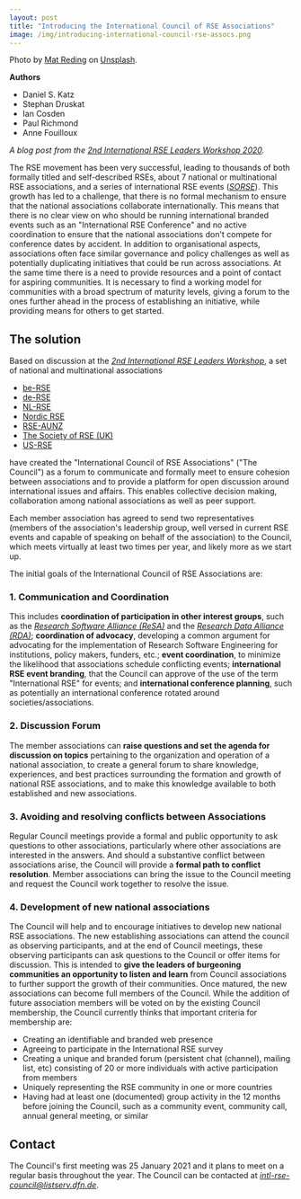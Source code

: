 ```yaml
---
layout: post
title: "Introducing the International Council of RSE Associations"
image: /img/introducing-international-council-rse-assocs.png
---
```

Photo by [Mat Reding](https://unsplash.com/@matreding) on [Unsplash](https://unsplash.com/).

**Authors**

- Daniel S. Katz
- Stephan Druskat
- Ian Cosden
- Paul Richmond
- Anne Fouilloux

*A blog post from the [2nd International RSE Leaders Workshop 2020](https://researchsoftware.org/2020-workshop.html).*

The RSE movement has been very successful, leading to thousands of both
formally titled and self-described RSEs, about 7 national or
multinational RSE associations, and a series of international RSE events
([*SORSE*](https://sorse.github.io)). This growth has led to a
challenge, that there is no formal mechanism to ensure that the national
associations collaborate internationally. This means that there is no
clear view on who should be running international branded events such as
an "International RSE Conference" and no active coordination to ensure
that the national associations don\'t compete for conference dates by
accident. In addition to organisational aspects, associations often face
similar governance and policy challenges as well as potentially
duplicating initiatives that could be run across associations. At the
same time there is a need to provide resources and a point of contact
for aspiring communities. It is necessary to find a working model for
communities with a broad spectrum of maturity levels, giving a forum to
the ones further ahead in the process of establishing an initiative,
while providing means for others to get started.

<!--break-->

## The solution

Based on discussion at the [*2nd International RSE Leaders
Workshop*](https://researchsoftware.org/2020-workshop.html), a set of
national and multinational associations

-   [be-RSE](https://www.be-rse.org/)
-   [de-RSE](https://de-rse.org)
-   [NL-RSE](https://nl-rse.org/)
-   [Nordic RSE](https://nordic-rse.org/)
-   [RSE-AUNZ](https://rse-aunz.github.io)
-   [The Society of RSE (UK)](https://society-rse.org)
-   [US-RSE](https://us-rse.org/)

have created the "International Council of RSE Associations" ("The
Council") as a forum to communicate and formally meet to ensure cohesion
between associations and to provide a platform for open discussion
around international issues and affairs. This enables collective
decision making, collaboration among national associations as well as
peer support.

Each member association has agreed to send two representatives (members
of the association's leadership group, well versed in current RSE events
and capable of speaking on behalf of the association) to the Council,
which meets virtually at least two times per year, and likely more as we
start up.

The initial goals of the International Council of RSE Associations are:

### 1. Communication and Coordination

This includes **coordination of participation in other interest groups**, such as the [*Research Software Alliance (ReSA)*](https://www.researchsoft.org/) and the [*Research Data Alliance (RDA)*](https://www.rd-alliance.org/); **coordination of advocacy**,
developing a common argument for advocating for the implementation of
Research Software Engineering for institutions, policy makers, funders,
etc.; **event coordination**, to minimize the likelihood that
associations schedule conflicting events; **international RSE event
branding**, that the Council can approve of the use of the term
"International RSE" for events; and **international conference
planning**, such as potentially an international conference rotated
around societies/associations.

### 2. Discussion Forum

The member associations can **raise questions and set the agenda for
discussion on topics** pertaining to the organization and operation of a
national association, to create a general forum to share knowledge,
experiences, and best practices surrounding the formation and growth of
national RSE associations, and to make this knowledge available to both
established and new associations.

### 3. Avoiding and resolving conflicts between Associations

Regular Council meetings provide a formal and public opportunity to ask
questions to other associations, particularly where other associations
are interested in the answers. And should a substantive conflict between
associations arise, the Council will provide a **formal path to conflict
resolution**. Member associations can bring the issue to the Council
meeting and request the Council work together to resolve the issue.

### 4. Development of new national associations

The Council will help and to encourage initiatives to develop new
national RSE associations. The new establishing associations can attend
the council as observing participants, and at the end of Council
meetings, these observing participants can ask questions to the Council
or offer items for discussion. This is intended to **give the leaders of
burgeoning communities an opportunity to listen and learn** from Council
associations to further support the growth of their communities. Once
matured, the new associations can become full members of the Council.
While the addition of future association members will be voted on by the
existing Council membership, the Council currently thinks that important
criteria for membership are:

-   Creating an identifiable and branded web presence
-   Agreeing to participate in the International RSE survey
-   Creating a unique and branded forum (persistent chat (channel),
    mailing list, etc) consisting of 20 or more individuals with active
    participation from members
-   Uniquely representing the RSE community in one or more countries
-   Having had at least one (documented) group activity in the 12 months
    before joining the Council, such as a community event, community
    call, annual general meeting, or similar

## Contact

The Council\'s first meeting was 25 January 2021 and it plans to meet on
a regular basis throughout the year. The Council can be contacted at
[*intl-rse-council\@listserv.dfn.de*](mailto:intl-rse-council@listserv.dfn.de).
